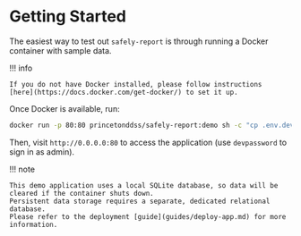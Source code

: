 # Getting Started

The easiest way to test out `safely-report` is through running a Docker container with sample data.

!!! info

    If you do not have Docker installed, please follow instructions
    [here](https://docs.docker.com/get-docker/) to set it up.

Once Docker is available, run:

```bash
docker run -p 80:80 princetonddss/safely-report:demo sh -c "cp .env.dev .env && sh docker-entrypoint.sh"
```

Then, visit `http://0.0.0.0:80` to access the application (use `devpassword` to sign in as admin).

!!! note

    This demo application uses a local SQLite database, so data will be cleared if the container shuts down.
    Persistent data storage requires a separate, dedicated relational database.
    Please refer to the deployment [guide](guides/deploy-app.md) for more information.

